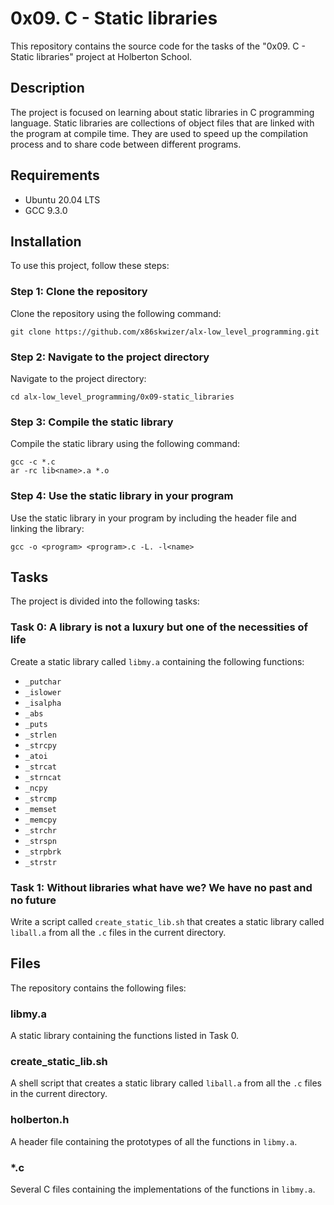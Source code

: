 # 0x09. C - Static libraries

This repository contains the source code for the tasks of the "0x09. C - Static libraries" project at Holberton School.

## Description

The project is focused on learning about static libraries in C programming language. Static libraries are collections of object files that are linked with the program at compile time. They are used to speed up the compilation process and to share code between different programs.

## Requirements

* Ubuntu 20.04 LTS
* GCC 9.3.0

## Installation

To use this project, follow these steps:

### Step 1: Clone the repository

Clone the repository using the following command:

```
git clone https://github.com/x86skwizer/alx-low_level_programming.git
```

### Step 2: Navigate to the project directory

Navigate to the project directory:

```
cd alx-low_level_programming/0x09-static_libraries
```

### Step 3: Compile the static library

Compile the static library using the following command:

```
gcc -c *.c
ar -rc lib<name>.a *.o
```

### Step 4: Use the static library in your program

Use the static library in your program by including the header file and linking the library:

```
gcc -o <program> <program>.c -L. -l<name>
```

## Tasks

The project is divided into the following tasks:

### Task 0: A library is not a luxury but one of the necessities of life

Create a static library called `libmy.a` containing the following functions:

* `_putchar`
* `_islower`
* `_isalpha`
* `_abs`
* `_puts`
* `_strlen`
* `_strcpy`
* `_atoi`
* `_strcat`
* `_strncat`
* `_ncpy`
* `_strcmp`
* `_memset`
* `_memcpy`
* `_strchr`
* `_strspn`
* `_strpbrk`
* `_strstr`

### Task 1: Without libraries what have we? We have no past and no future

Write a script called `create_static_lib.sh` that creates a static library called `liball.a` from all the `.c` files in the current directory.

## Files

The repository contains the following files:

### libmy.a

A static library containing the functions listed in Task 0.

### create_static_lib.sh

A shell script that creates a static library called `liball.a` from all the `.c` files in the current directory.

### holberton.h

A header file containing the prototypes of all the functions in `libmy.a`.

### *.c

Several C files containing the implementations of the functions in `libmy.a`.

